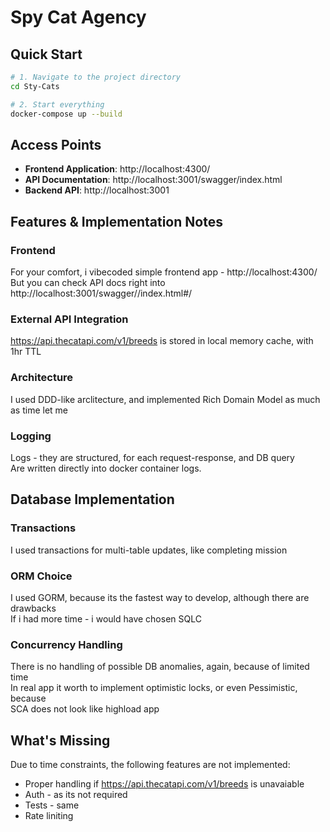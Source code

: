 # Spy Cat Agency

## Quick Start

```bash
# 1. Navigate to the project directory
cd Sty-Cats

# 2. Start everything
docker-compose up --build
```

## Access Points

- **Frontend Application**: http://localhost:4300/
- **API Documentation**: http://localhost:3001/swagger/index.html
- **Backend API**: http://localhost:3001

## Features & Implementation Notes

### Frontend
For your comfort, i vibecoded simple frontend app - http://localhost:4300/  
But you can check API docs right into http://localhost:3001/swagger//index.html#/

### External API Integration
https://api.thecatapi.com/v1/breeds is stored in local memory cache, with 1hr TTL

### Architecture
I used DDD-like arclitecture, and implemented Rich Domain Model as much as time let me

### Logging
Logs - they are structured, for each request-response, and DB query  
Are written directly into docker container logs.

## Database Implementation

### Transactions
I used transactions for multi-table updates, like completing mission

### ORM Choice
I used GORM, because its the fastest way to develop, although there are drawbacks  
If i had more time - i would have chosen SQLC

### Concurrency Handling
There is no handling of possible DB anomalies, again, because of limited time  
In real app it worth to implement optimistic locks, or even Pessimistic, because  
SCA does not look like highload app

## What's Missing

Due to time constraints, the following features are not implemented:

- Proper handling if https://api.thecatapi.com/v1/breeds is unavaiable
- Auth - as its not required
- Tests - same
- Rate liniting
